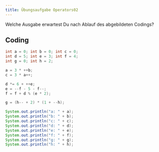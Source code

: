 ```yaml
---
title: Übungsaufgabe Operators02
---
```


Welche Ausgabe erwartest Du nach Ablauf des abgebildeten Codings?

## Coding

```java
int a = 0; int b = 0; int c = 0;
int d = 5; int e = 3; int f = 4;
int g = 0; int h = 2;

a = 3 * ++b;
c = 3 * a++;

d *= 6 + ++e;
e = --f - 5 - f--;
f = f + d % (e * 2);

g = (h-- + 2) * (1 + --h);

System.out.println("a: " + a);
System.out.println("b: " + b);
System.out.println("c: " + c);
System.out.println("d: " + d);
System.out.println("e: " + e);
System.out.println("f: " + f);
System.out.println("g: " + g);  
System.out.println("h: " + h);
```
